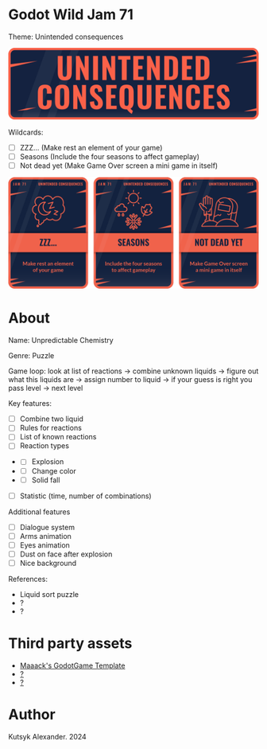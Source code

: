 # Godot Wild Jam 71

Theme: Unintended consequences

![Theme](theme.png)

Wildcards:

- [ ] ZZZ... (Make rest an element of your game)
- [ ] Seasons (Include the four seasons to affect gameplay)
- [ ] Not dead yet (Make Game Over screen a mini game in itself)

![Wildcards](wildcards.png)

# About

Name: Unpredictable Chemistry

Genre: Puzzle

Game loop: look at list of reactions -> combine unknown liquids -> figure out what this liquids are -> assign number to liquid -> if your guess is right you pass level -> next level

Key features:
- [ ] Combine two liquid
- [ ] Rules for reactions
- [ ] List of known reactions
- [ ] Reaction types
- - [ ] Explosion
- - [ ] Change color
- - [ ] Solid fall
- [ ] Statistic (time, number of combinations)

Additional features
- [ ] Dialogue system
- [ ] Arms animation
- [ ] Eyes animation
- [ ] Dust on face after explosion
- [ ] Nice background

References:
- Liquid sort puzzle
- ?
- ?

# Third party assets

- [Maaack's GodotGame Template](https://github.com/Maaack/Godot-Game-Template/blob/main-gwj/README.md)
- [?]()
- [?]()

# Author

Kutsyk Alexander. 2024